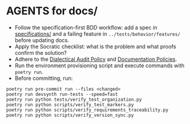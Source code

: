 # AGENTS for docs/

- Follow the specification-first BDD workflow: add a spec in [specifications/](specifications/) and a failing feature in `../tests/behavior/features/` before updating docs.
- Apply the Socratic checklist: what is the problem and what proofs confirm the solution?
- Adhere to the [Dialectical Audit Policy](policies/dialectical_audit.md) and [Documentation Policies](policies/documentation_policies.md).
- Run the environment provisioning script and execute commands with `poetry run`.
- Before committing, run:

```text
poetry run pre-commit run --files <changed>
poetry run devsynth run-tests --speed=fast
poetry run python tests/verify_test_organization.py
poetry run python scripts/verify_test_markers.py
poetry run python scripts/verify_requirements_traceability.py
poetry run python scripts/verify_version_sync.py
```
